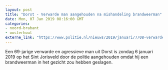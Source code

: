 ```yaml
---
layout: post
title: "Dorst - Verwarde man aangehouden na mishandeling brandweerman"
date: Mon, 07 Jan 2019 08:16:00 GMT
categories: 
- noord-brabant 
- oosterhout 
externe_link: "https://www.politie.nl/nieuws/2019/januari/7/08-verwarde-man-aangehouden-na-mishandeling-brandweerman.html"
---
```


Een 69-jarige verwarde en agressieve man uit Dorst is zondag 6 januari 2019 op het Sint Jorisveld door de politie aangehouden omdat hij een brandweerman in het gezicht zou hebben geslagen.
